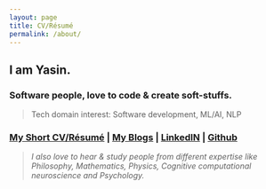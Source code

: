 ```yaml
---
layout: page
title: CV/Résumé
permalink: /about/
---
```




## I am Yasin.
### Software people, love to code & create soft-stuffs.
> Tech domain interest: Software development, ML/AI, NLP


### [My Short CV/Résumé](https://github.com/ShihabYasin/shihabyasin.github.io/blob/gh-pages/cv/Yasin_Resume.pdf)  | [My Blogs](https://shihabyasin.github.io/)  | [LinkedIN](https://www.linkedin.com/in/yasinshihab/)  | [Github](https://github.com/ShihabYasin)


>_I also love to hear & study people from different expertise like Philosophy, Mathematics, Physics, Cognitive computational neuroscience and Psychology._


